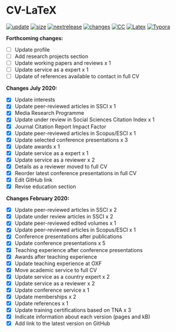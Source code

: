 # CV-LaTeX

[![update](https://img.shields.io/badge/latest%20update-July%202020-orange.svg)](https://github.com/bgonzalezbustamante/CV-LaTeX/blob/master/TeX/CV-Gonzalez-Bustamante.pdf) [![size](https://img.shields.io/badge/size-137kB-blue.svg)](https://github.com/bgonzalezbustamante/CV-LaTeX/blob/master/TeX/CV-Gonzalez-Bustamante.pdf) [![nextrelease](https://img.shields.io/badge/next%20release-TBC-red.svg)](https://bgonzalezbustamante.github.io/CV-LaTeX/changes) [![changes](https://img.shields.io/badge/PNDX-5-yellow.svg)](https://bgonzalezbustamante.github.io/CV-LaTeX/changes) [![CC](https://img.shields.io/badge/license-CC--BY--4.0-black)](https://creativecommons.org/licenses/by/4.0/) [![Latex](https://img.shields.io/badge/Made%20with-LaTeX-1f425f.svg)](https://www.latex-project.org/) [![Typora](https://img.shields.io/badge/Made%20with-Typora-1f425f.svg)](https://typora.io/)

**Forthcoming changes:**

- [ ] Update profile
- [ ] Add research projects section
- [ ] Update working papers and reviews x 1
- [ ] Update service as a expert x 1
- [ ] Update of references available to contact in full CV

**Changes July 2020:**

- [X] Update interests
- [x] Update peer-reviewed articles in SSCI x 1
- [x] Media Research Programme
- [x] Update under review in Social Sciences Citation Index x 1
- [x] Journal Citation Report Impact Factor
- [x] Update peer-reviewed articles in Scopus/ESCI x 1
- [x] Update selected conference presentations x 3
- [x] Update awards x 1
- [x] Update service as a expert x 1
- [x] Update service as a reviewer x 2
- [x] Details as a reviewer moved to full CV
- [x] Reorder latest conference presentations in full CV
- [x] Edit GitHub link
- [X] Revise education section

**Changes February 2020:** 

- [X] Update peer-reviewed articles in SSCI x 2
- [X] Update under review articles in SSCI x 2
- [X] Update peer-reviewed edited volumes x 1
- [X] Update peer-reviewed articles in Scopus/ESCI x 1
- [X] Conference presentations after publications
- [X] Update conference presentations x 5
- [X] Teaching experience after conference presentations
- [X] Awards after teaching experience
- [X] Update teaching experience at OXF
- [X] Move academic service to full CV
- [X] Update service as a country expert x 2
- [X] Update service as a reviewer x 2
- [X] Update conference service x 1
- [X] Update memberships x 2
- [X] Update references x 1
- [X] Update training certifications based on TNA x 3
- [X] Indicate information about each version (pages and kB)
- [X] Add link to the latest version on GitHub
